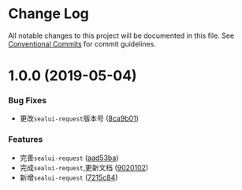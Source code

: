 # Change Log

All notable changes to this project will be documented in this file.
See [Conventional Commits](https://conventionalcommits.org) for commit guidelines.

# 1.0.0 (2019-05-04)


### Bug Fixes

* 更改`sealui-request`版本号 ([8ca9b01](https://github.com/SealUI/seal/commit/8ca9b01))


### Features

* 完善`sealui-request` ([aad53ba](https://github.com/SealUI/seal/commit/aad53ba))
* 完成`sealui-request`,更新文档 ([9020102](https://github.com/SealUI/seal/commit/9020102))
* 新增`sealui-request` ([7215c84](https://github.com/SealUI/seal/commit/7215c84))
